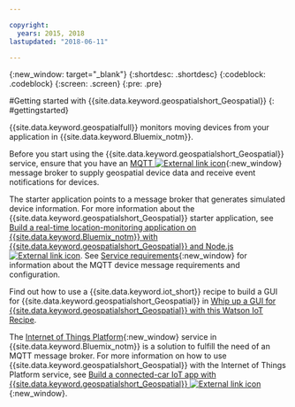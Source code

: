 ```yaml
---

copyright:
  years: 2015, 2018
lastupdated: "2018-06-11"

---
```


<!-- Attribute definitions -->
{:new_window: target="_blank"}
{:shortdesc: .shortdesc}
{:codeblock: .codeblock}
{:screen: .screen}
{:pre: .pre}


#Getting started with {{site.data.keyword.geospatialshort_Geospatial}}
{: #gettingstarted}

{{site.data.keyword.geospatialfull}} monitors moving devices from your application in {{site.data.keyword.Bluemix_notm}}.

Before you start using the {{site.data.keyword.geospatialshort_Geospatial}} service, ensure that you have an [MQTT ![External link icon](../../icons/launch-glyph.svg "External link icon")](http://mqtt.org/){:new_window} message broker to supply geospatial device data and receive event notifications for devices.

The starter application points to a message broker that generates simulated device information. For more information about the {{site.data.keyword.geospatialshort_Geospatial}} starter application, see [Build a real-time location-monitoring application on {{site.data.keyword.Bluemix_notm}} with {{site.data.keyword.geospatialshort_Geospatial}} and Node.js ![External link icon](../../icons/launch-glyph.svg "External link icon")](https://developer.ibm.com/streamsdev/docs/build-real-time-location-monitoring-application-ibm-cloud-geospatial-analytics-node-js/). See [Service requirements](/docs/services/geospatial/requirements.html){:new_window} for information about the MQTT device message requirements and configuration.

Find out how to use a {{site.data.keyword.iot_short}} recipe to build a GUI for {{site.data.keyword.geospatialshort_Geospatial}} in [Whip up a GUI for {{site.data.keyword.geospatialshort_Geospatial}} with this Watson IoT Recipe](https://www.ibm.com/blogs/bluemix/2017/03/whip-gui-geospatial-analytics-watson-iot-recipe/).

The [Internet of Things Platform](https://console.bluemix.net/catalog/services/internet-of-things-platform/){:new_window} service in {{site.data.keyword.Bluemix_notm}} is a solution to fulfill the need of an MQTT message broker. For more information on how to use {{site.data.keyword.geospatialshort_Geospatial}} with the Internet of Things Platform  service, see [Build a connected-car IoT app with {{site.data.keyword.geospatialshort_Geospatial}} ![External link icon](../../icons/launch-glyph.svg "External link icon")](http://www.ibm.com/developerworks/mobile/library/mo-connectedcar-app/index.html){:new_window}.
